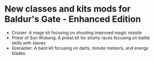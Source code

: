 # New classes and kits mods for Baldur's Gate - Enhanced Edition

- Cruiser: A mage kit focusing on shooting improved magic missile
- Priest of Sun Wukong: A priest kit for shorty races focusing on battle skills with staves
- Grenadier: A bard kit focusing on darts, minute meteors, and energy blades
